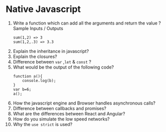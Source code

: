 # Native Javascript
1. Write a function which can add all the arguments and return the value ?
    Sample Inputs / Outputs
    ```
    sum(1,2) => 3
    sum(1,2,.3) => 3.3

    ```
2. Explain the inheritance in javascript?
3. Explain the closures?
4. Difference between `var` ,`let` & `const` ?
5. What would be the output of the following code?
    ```
    function a(){
        console.log(b);
    }
    var b=6;
    a();
    ```
6. How the javascript engine and Browser handles asynchronous calls?
7. Difference between callbacks and promises?
8. What are the differences between React and Angular?
9. How do you simulate the low speed networks?
10. Why the `use strict` is used?
